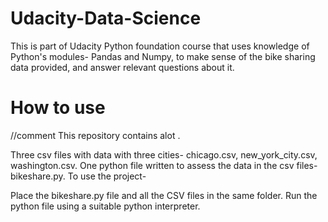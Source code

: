 # Udacity-Data-Science
This is part of Udacity Python foundation course that uses knowledge of Python's modules- Pandas and Numpy, to make sense of the bike sharing data provided, and answer relevant questions about it.


# How to use
//comment
This repository contains alot .

Three csv files with data with three cities- chicago.csv, new_york_city.csv, washington.csv.
One python file written to assess the data in the csv files- bikeshare.py.
To use the project-

Place the bikeshare.py file and all the CSV files in the same folder.
Run the python file using a suitable python interpreter.



